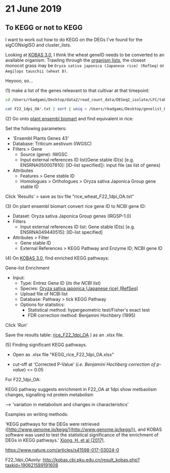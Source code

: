 # 21 June 2019

## To KEGG or not to KEGG

I want to work out how to do KEGG on the DEGs I've found for the sigCONsigISO and cluster_lists.

Looking at [KOBAS 3.0](http://kobas.cbi.pku.edu.cn/annotate.php), I think the wheat geneID needs to be converted to an available organism. Trawling through the [organism lists](https://www.genome.jp/kegg/catalog/org_list.html), the closest monocot grass may be `Oryza sativa japonica (Japanese rice) (RefSeq)`  or `Aegilops tauschii (wheat D)`. 

Heyooo, so...

(1) make a list of the genes releavant to that cultivar at that timepoint:

```sh
cd /Users/rbadgami/Desktop/data2/read_count_data/DESeq2_isolate/LFC/table_LFCisanumber/LFC_dpi_cultivar/sigCONandsigCULTIVAR/comparing_list

cat F22_1dpi_OA*.txt | sort | uniq > /Users/rbadgami/Desktop/genelist_F22_1dpi_OA.txt
```



(2) Go onto [plant ensembl biomart](https://plants.ensembl.org/biomart/martview/35431c23cb3cfb067a8e5d32e49cf4de) and find equivalent in rice:

Set the following parameters:

- 'Ensembl Plants Genes 43'
- Database: Triticum aestivum (IWGSC)
- Filters > Gene
  - Source (gene): IWGSC
  - Input external references ID list(Gene stable ID(s) [e.g. ENSRNA050007810]: [ID-list specified]): input file (as list of genes)
- Attributes
  - Features > Gene stable ID
  - Homologues > Orthologues > Oryza sativa Japonica Group gene stable ID

Click 'Results' > save as tsv file "rice_wheat_F22_1dpi_OA.txt"



(3) On plant ensembl biomart convert rice gene ID to NCBI gene ID:

- Dataset: Oryza sativa Japonica Group genes (IRGSP-1.0)
- Filters
  - Input external references ID list: Gene stable ID(s) [e.g. ENSRNA049440515]: [ID-list specified]
- Attributes > Filter
  - Gene stable ID
  - External References > KEGG Pathway and Enzyme ID; NCBI gene ID

(4) On  [KOBAS 3.0](http://kobas.cbi.pku.edu.cn/annotate.php), find enriched KEGG pathways:

Gene-list Enrichment

- Input:
  - Type: Entrez Gene ID (*its the NCBI list*)
  - Species: [Oryza sativa japonica (Japanese rice) (RefSeq)](http://kobas.cbi.pku.edu.cn/anno_iden.php)
  - Upload file of NCBI list
  - Database: Pathway > tick KEGG Pathway
  - Options for statistics:
    - Statistical method: hypergeometric test/Fisher's exact test
    - FDR correction method: Benjamini Hochbery (1995)

Click 'Run'

Save the results table: [rice_F22_1dpi_OA](http://kobas.cbi.pku.edu.cn/result_kobas.php?taskid=190621309837770) ) as an .xlsx file.

(5) Finding significant KEGG pathways.

- Open as .xlsx file "KEGG_rice_F22_1dpi_OA.xlsx"

- cut-off at 'Corrected P-Value' (*i.e. Benjamini Hochberg correction of p-value*) <= 0.05



For F22_1dpi_OA:

KEGG pathway suggests enrichment in F22_OA at 1dpi  show metbaolism changes, signalling nd protein metabolism

—> 'variation in metabolism and changes in characteristics'







Examples on writing methods:

'KEGG pathways for the DEGs were retrieved ([http://www.genome.jp/kegg/](http://www.genome.jp/kegg/)), and KOBAS software was used to test the statistical significance of the enrichment of DEGs in KEGG pathways.' [Xiong, H. et al (2017)](https://www.nature.com/articles/s41598-017-03024-0#Sec7).

https://www.nature.com/articles/s41598-017-03024-0

F22_1dpi_OAonly: http://kobas.cbi.pku.edu.cn/result_kobas.php?taskid=190621589191608

